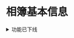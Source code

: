 # 相簿基本信息

<details>
<summary>功能已下线</summary>

## 获取相簿详细信息

>https://api.vc.bilibili.com/link_draw/v1/doc/detail

*请求方式：GET*

认证方式：Cookie（SESSDSTA）

**url参数：**

| 参数名 | 类型 | 内容       | 必要性 | 备注 |
| ------ | ---- | ---------- | ------ | ---- |
| doc_id | num  | 目标相簿id | 必要   |      |

**json回复：**

根对象：

| 字段    | 类型 | 内容     | 备注                                |
| ------- | ---- | -------- | ----------------------------------- |
| code    | num  | 返回值   | 0：成功<br />110001：找不到目标相簿 |
| msg     | str  | 错误信息 | 默认为success                       |
| message | str  | 错误信息 | 默认为success                       |
| data    | obj  | 信息本体 |                                     |

`data`对象：

| 字段 | 类型 | 内容     | 备注 |
| ---- | ---- | -------- | ---- |
| user | obj  | 作者信息 |      |
| item | obj  | 相簿信息 |      |

`data`中的`user`对象：

| 字段         | 类型 | 内容       | 备注 |
| ------------ | ---- | ---------- | ---- |
| uid          | num  | 作者mid    |      |
| head_url     | str  | 头像url    |      |
| name         | str  | 昵称       |      |
| vip          | obj  | 会员信息   |      |
| upload_count | str  | 相簿投稿数 |      |

`user`中的`vip`对象：

| 字段          | 类型 | 内容         | 备注                                              |
| ------------- | ---- | ------------ | ------------------------------------------------- |
| vipType       | num  | 会员类型     | 0：无<br />1：月度大会员<br />2：年度及以上大会员 |
| vipDueDate    | num  | 会员到期时间 | 毫秒 时间戳                                       |
| dueRemark     | str  | 空           | 作用尚不明确                                      |
| accessStatus  | num  | 0            | 作用尚不明确                                      |
| vipStatus     | num  | 会员开通状态 | 0：无<br />1：有                                  |
| vipStatusWarn | str  | 空           | 作用尚不明确                                      |
| themeType     | num  | 0            | 作用尚不明确                                      |
| label         | obj  | ？           | 作用尚不明确                                      |

`vip`中的`label`对象：

| 字段 | 类型 | 内容 | 备注         |
| ---- | ---- | ---- | ------------ |
| path | str  | 空   | 作用尚不明确 |

`data`中的`item`对象：

| 字段              | 类型  | 内容               | 备注                                                         |
| ----------------- | ----- | ------------------ | ------------------------------------------------------------ |
| biz               | num   | 相簿分区           | 1：画友<br />2：摄影<br />3：日常                            |
| doc_id            | num   | 相簿id             |                                                              |
| poster_uid        | num   | 作者mid            |                                                              |
| category          | str   | 子分区标识         | cos：cosplay<br />daily：日常<br />illustration：插画<br />comic：漫画<br />draw：其他<br />sifu：私服 |
| type              | num   | 相簿类型           | 0：原创<br />1：同人                                         |
| title             | str   | 标题               |                                                              |
| tags              | array | 相簿TAG            |                                                              |
| pictures          | array | 相簿图片           |                                                              |
| source            | null  |                    | 作用尚不明确                                                 |
| upload_time       | str   | 投稿时间（时间码） | YYYY-MM-DD hh:mm:ss                                          |
| upload_timestamp  | num   | 投稿时间（时间戳） |                                                              |
| upload_time_text  | str   | 投稿时间（文本）   |                                                              |
| description       | str   | 简介               |                                                              |
| role              | null  |                    | 作用尚不明确                                                 |
| settings          | obj   | 权限配置           |                                                              |
| already_collected | num   | 是否已收藏         | 需要登录（Cookie）<br />否则恒为0                            |
| already_liked     | num   | 0                  | 作用尚不明确                                                 |
| user_status       | num   | 0                  | 作用尚不明确                                                 |
| at_control        | str   | 空                 | 作用尚不明确                                                 |
| view_count        | num   | 观看数             |                                                              |
| like_count        | num   | 0                  | 作用尚不明确                                                 |
| collect_count     | num   | 收藏数             |                                                              |
| verify_status     | num   | 1                  | 作用尚不明确                                                 |
| already_voted     | num   | 是否已点赞         | 需要登录（Cookie）<br />否则恒为0                            |
| vote_count        | num   | 点赞数             |                                                              |
| comment_count     | num   | 评论数             |                                                              |

`item`中的`tags`数组：

| 项   | 类型 | 内容      | 备注 |
| ---- | ---- | --------- | ---- |
| 0    | obj  | TAG 1     |      |
| n    | obj  | TAG (n+1) |      |
| ……   | obj  | ……        | ……   |

`item`中的`tags`数组中的对象：

| 字段     | 类型 | 内容            | 备注            |
| -------- | ---- | --------------- | --------------- |
| tag      | str  | TAG名           |                 |
| type     | num  | 类型？          |                 |
| category | str  | TAG所属子分区名 |                 |
| link     | str  | 活动页面url     | 是活动TAG有此项 |
| text     | str  | TAG名           |                 |
| name     | str  | TAG名           |                 |

`item`中的`pictures`数组：

| 项   | 类型 | 内容       | 备注 |
| ---- | ---- | ---------- | ---- |
| 0    | obj  | 图片 1     |      |
| n    | obj  | 图片 (n+1) |      |
| ……   | obj  | ……         | ……   |

`item`中的`pictures`数组中的对象：

| 字段       | 类型 | 内容     | 备注        |
| ---------- | ---- | -------- | ----------- |
| img_src    | str  | 图片url  |             |
| img_width  | num  | 图片宽度 |             |
| img_height | num  | 图片高度 |             |
| img_size   | num  | 图片大小 | 单位为KByte |

`item`中的`settings`对象：

| 字段           | 类型 | 内容         | 备注                                                         |
| -------------- | ---- | ------------ | ------------------------------------------------------------ |
| copy_forbidden | num  | 禁止转载标志 | 0：不设置转载权限<br />1：开放授权-署名-非商用转载<br />2：作者授权-署名-非商用转载<br />3：禁止转载 |

**示例：**

查询相簿`id=99184721`的详细信息

```shell
curl -G 'https://api.vc.bilibili.com/link_draw/v1/doc/detail' \
--data-urlencode 'doc_id=99184721' \
-b 'SESSDATA=xxx'
```

<details>
<summary>查看响应示例：</summary>


```json
{
    "code": 0,
    "msg": "success",
    "message": "success",
    "data": {
        "user": {
            "uid": 813818,
            "head_url": "https://i2.hdslb.com/bfs/face/26b12390399f3e82fb913922938f8a6662d28665.jpg",
            "name": "QYS3",
            "vip": {
                "vipType": 2,
                "vipDueDate": 1613750400000,
                "dueRemark": "",
                "accessStatus": 0,
                "vipStatus": 1,
                "vipStatusWarn": "",
                "themeType": 0,
                "label": {
                    "path": ""
                }
            },
            "upload_count": "171"
        },
        "item": {
            "biz": 1,
            "doc_id": 99184721,
            "poster_uid": 813818,
            "category": "illustration",
            "type": 1,
            "title": "旅行",
            "tags": [
                {
                    "tag": "魔女之旅",
                    "type": 4,
                    "category": "illustration",
                    "text": "魔女之旅",
                    "name": "魔女之旅"
                },
                {
                    "tag": "伊蕾娜",
                    "type": 3,
                    "category": "illustration",
                    "text": "伊蕾娜",
                    "name": "伊蕾娜"
                },
                {
                    "tag": "旅行",
                    "type": 3,
                    "category": "illustration",
                    "text": "旅行",
                    "name": "旅行"
                },
                {
                    "tag": "魔女",
                    "type": 3,
                    "category": "illustration",
                    "text": "魔女",
                    "name": "魔女"
                }
            ],
            "pictures": [
                {
                    "img_src": "https://i0.hdslb.com/bfs/album/d531e3dae34ef65b44ecdb2914d4cc4f5a4da998.jpg",
                    "img_width": 1236,
                    "img_height": 1600,
                    "img_size": 508
                }
            ],
            "source": null,
            "upload_time": "2020-11-23 23:03:12",
            "upload_timestamp": 1606143792,
            "upload_time_text": "3天前",
            "description": "伊蕾娜世界第一~！",
            "role": null,
            "settings": {
                "copy_forbidden": 0
            },
            "already_collected": 0,
            "already_liked": 0,
            "user_status": 0,
            "at_control": "",
            "view_count": 143699,
            "like_count": 0,
            "collect_count": 54,
            "verify_status": 1,
            "already_voted": 0,
            "vote_count": 2258,
            "comment_count": 98
        }
    }
}
```

</details>
</details>
